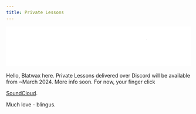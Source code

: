 ```yaml
---
title: Private Lessons
---
```


<!-- This is a comment. It won't be shown in the final page -->

<!-- This is how you include images. -->
![Image](user-images/72DPI_noartboard_white.png)

Hello, Blatwax here. Private Lessons delivered over Discord will be available from ~March 2024. More info soon. For now, your finger click 
<!-- This is how you include a link -->
[SoundCloud](https://soundcloud.com/blatwax).

Much love - blingus.
